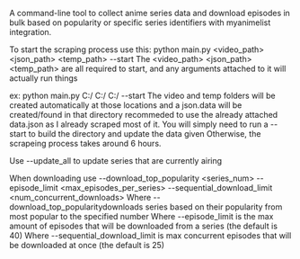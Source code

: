 A command-line tool to collect anime series data and download episodes in bulk based on popularity or specific series identifiers with myanimelist integration.

To start the scraping process use this:
python main.py <video_path> <json_path> <temp_path> --start
The <video_path> <json_path> <temp_path> are all required to start, and any arguments attached to it will actually run things

ex: python main.py C:/ C:/ C:/ --start
The video and temp folders will be created automatically at those locations and a json.data will be created/found in that directory 
recommeded to use the already attached data.json as I already scraped most of it. You will simply need to run a --start to build the directory and update the data given
Otherwise, the scrapeing process takes around 6 hours.

Use --update_all to update series that are currently airing

When downloading use 
--download_top_popularity <series_num> --episode_limit <max_episodes_per_series> --sequential_download_limit <num_concurrent_downloads> 
Where --download_top_popularitydownloads series based on their popularity from most popular to the specified number
Where --episode_limit is the max amount of episodes that will be downloaded from a series (the default is 40)
Where --sequential_download_limit is max concurrent episodes that will be downloaded at once (the default is 25)

